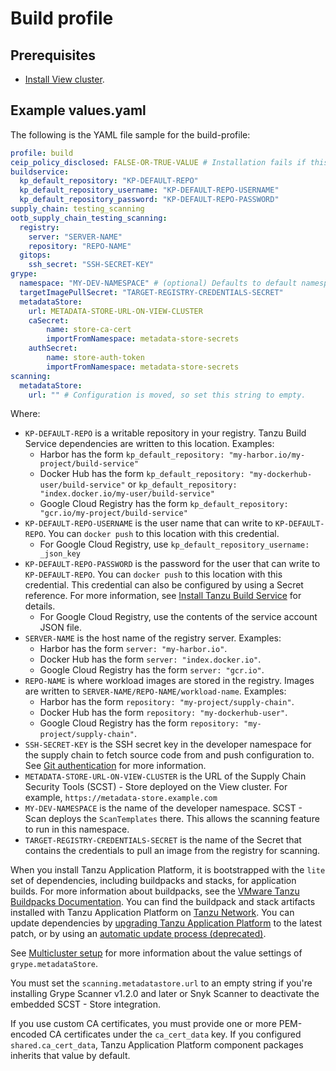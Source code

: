 # Build profile

## Prerequisites

- [Install View cluster](../installing-multicluster.hbs.md#install-view-cluster).

## Example values.yaml

The following is the YAML file sample for the build-profile:

```yaml
profile: build
ceip_policy_disclosed: FALSE-OR-TRUE-VALUE # Installation fails if this is not set to true. Not a string.
buildservice:
  kp_default_repository: "KP-DEFAULT-REPO"
  kp_default_repository_username: "KP-DEFAULT-REPO-USERNAME"
  kp_default_repository_password: "KP-DEFAULT-REPO-PASSWORD"
supply_chain: testing_scanning
ootb_supply_chain_testing_scanning:
  registry:
    server: "SERVER-NAME"
    repository: "REPO-NAME"
  gitops:
    ssh_secret: "SSH-SECRET-KEY"
grype:
  namespace: "MY-DEV-NAMESPACE" # (optional) Defaults to default namespace.
  targetImagePullSecret: "TARGET-REGISTRY-CREDENTIALS-SECRET"
  metadataStore:
    url: METADATA-STORE-URL-ON-VIEW-CLUSTER
    caSecret:
        name: store-ca-cert
        importFromNamespace: metadata-store-secrets
    authSecret:
        name: store-auth-token
        importFromNamespace: metadata-store-secrets
scanning:
  metadataStore:
    url: "" # Configuration is moved, so set this string to empty.
```

Where:

- `KP-DEFAULT-REPO` is a writable repository in your registry. Tanzu Build Service dependencies are written to this location. Examples:
  * Harbor has the form `kp_default_repository: "my-harbor.io/my-project/build-service"`
  * Docker Hub has the form `kp_default_repository: "my-dockerhub-user/build-service"` or `kp_default_repository: "index.docker.io/my-user/build-service"`
  * Google Cloud Registry has the form `kp_default_repository: "gcr.io/my-project/build-service"`
- `KP-DEFAULT-REPO-USERNAME` is the user name that can write to `KP-DEFAULT-REPO`. You can `docker push` to this location with this credential.
  * For Google Cloud Registry, use `kp_default_repository_username: _json_key`
- `KP-DEFAULT-REPO-PASSWORD` is the password for the user that can write to `KP-DEFAULT-REPO`. You can `docker push` to this location with this credential. This credential can also be configured by using a Secret reference. For more information, see [Install Tanzu Build Service](../../tanzu-build-service/install-tbs.html#install-secret-refs) for details.
  * For Google Cloud Registry, use the contents of the service account JSON file.
- `SERVER-NAME` is the host name of the registry server. Examples:
    * Harbor has the form `server: "my-harbor.io"`.
    * Docker Hub has the form `server: "index.docker.io"`.
    * Google Cloud Registry has the form `server: "gcr.io"`.
- `REPO-NAME` is where workload images are stored in the registry.
Images are written to `SERVER-NAME/REPO-NAME/workload-name`. Examples:
    * Harbor has the form `repository: "my-project/supply-chain"`.
    * Docker Hub has the form `repository: "my-dockerhub-user"`.
    * Google Cloud Registry has the form `repository: "my-project/supply-chain"`.
- `SSH-SECRET-KEY` is the SSH secret key in the developer namespace for the supply chain to fetch source code from and push configuration to. See [Git authentication](../../scc/git-auth.hbs.md) for more information.
- `METADATA-STORE-URL-ON-VIEW-CLUSTER` is the URL of the Supply Chain Security Tools (SCST) - Store deployed on the View cluster. For example, `https://metadata-store.example.com`
- `MY-DEV-NAMESPACE` is the name of the developer namespace. SCST - Scan deploys the `ScanTemplates` there. This allows the scanning feature to run in this namespace.
- `TARGET-REGISTRY-CREDENTIALS-SECRET` is the name of the Secret that contains the
credentials to pull an image from the registry for scanning.

When you install Tanzu Application Platform, it is bootstrapped with the `lite` 
set of dependencies, including buildpacks and stacks, for application builds. 
For more information about buildpacks, see the [VMware Tanzu Buildpacks Documentation](https://docs.vmware.com/en/VMware-Tanzu-Buildpacks/services/tanzu-buildpacks/GUID-index.html). 
You can find the buildpack and stack artifacts installed with Tanzu Application Platform on [Tanzu Network](https://network.pivotal.io/products/tbs-dependencies). 
You can update dependencies by [upgrading Tanzu Application Platform](../../upgrading.md) 
to the latest patch, or by using an [automatic update process (deprecated)](../../tanzu-build-service/install-tbs.md#auto-updates-config).

See [Multicluster setup](../../scst-store/multicluster-setup.hbs.md) for more information about the value settings of `grype.metadataStore`.

You must set the `scanning.metadatastore.url` to an empty string if you're installing Grype Scanner v1.2.0 and later or Snyk Scanner to deactivate the embedded SCST - Store integration.

If you use custom CA certificates, you must provide one or more PEM-encoded CA certificates under the `ca_cert_data` key. If you configured `shared.ca_cert_data`, Tanzu Application Platform component packages inherits that value by default.
